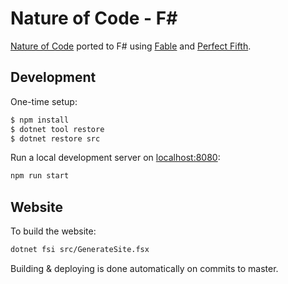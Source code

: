 # Nature of Code - F\#

[Nature of Code](https://natureofcode.com/book/introduction/) ported to F# using
[Fable](https://fable.io/) and [Perfect Fifth](https://github.com/mark-gerarts/perfect-fifth).

## Development

One-time setup:

```sh
$ npm install
$ dotnet tool restore
$ dotnet restore src
```

Run a local development server on [localhost:8080](http://localhost:8080):

```sh
npm run start
```

## Website

To build the website:

```sh
dotnet fsi src/GenerateSite.fsx
```

Building & deploying is done automatically on commits to master.
